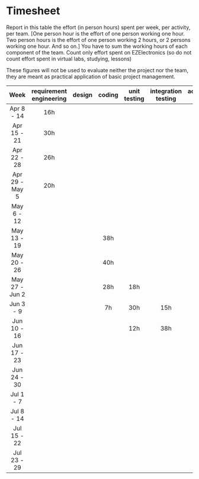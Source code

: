 # Timesheet

Report in this table the effort (in person hours) spent per week, per activity, per team.
[One person hour is the effort of one person working one hour.
Two person hours is the effort of one person working 2 hours, or 2 persons working one hour. And so on.]
You have to sum the working hours of each component of the team.
Count only effort spent on EZElectronics (so do not count effort spent in virtual labs, studying, lessons)

These figures will not be used to evaluate neither the project nor the team, they are meant as practical application of basic project management.

|      Week      | requirement engineering | design | coding | unit testing | integration testing | acceptance testing | management | git maven |
| :------------: | :---------------------: | :----: | :----: | :----------: | :-----------------: | :----------------: | :--------: | :-------: |
|   Apr 8 - 14   |           16h           |        |        |              |                     |                    |            |           |
|  Apr 15 - 21   |           30h           |        |        |              |                     |                    |            |           |
|  Apr 22 - 28   |           26h           |        |        |              |                     |                    |            |           |
| Apr 29 - May 5 |           20h           |        |        |              |                     |                    |            |           |
|   May 6 - 12   |                         |        |        |              |                     |                    |            |           |
|  May 13 - 19   |                         |        |  38h   |              |                     |                    |            |           |
|  May 20 - 26   |                         |        |  40h   |              |                     |                    |            |           |
| May 27 - Jun 2 |                         |        |  28h   |     18h      |                     |                    |            |           |
|   Jun 3 - 9    |                         |        |   7h   |     30h      |         15h         |                    |            |           |
|  Jun 10 - 16   |                         |        |        |     12h      |         38h         |                    |            |           |
|  Jun 17 - 23   |                         |        |        |              |                     |                    |            |           |
|  Jun 24 - 30   |                         |        |        |              |                     |                    |            |           |
|   Jul 1 - 7    |                         |        |        |              |                     |                    |            |           |
|   Jul 8 - 14   |                         |        |        |              |                     |                    |            |           |
|  Jul 15 - 22   |                         |        |        |              |                     |                    |            |           |
|  Jul 23 - 29   |                         |        |        |              |                     |                    |            |           |
